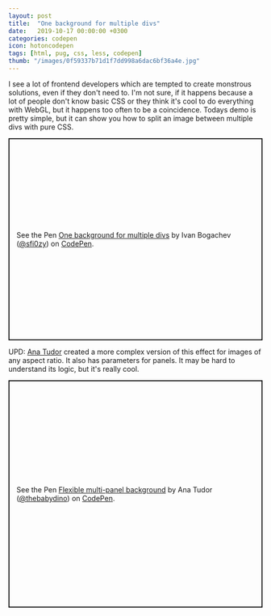 ```yaml
---
layout: post
title:  "One background for multiple divs"
date:   2019-10-17 00:00:00 +0300
categories: codepen
icon: hotoncodepen
tags: [html, pug, css, less, codepen]
thumb: "/images/0f59337b71d1f7dd998a6dac6bf36a4e.jpg"
---
```



I see a lot of frontend developers which are tempted to create monstrous solutions, even if they don't need to. I'm not sure, if it happens because a lot of people don't know basic CSS or they think it's cool to do everything with WebGL, but it happens too often to be a coincidence. Todays demo is pretty simple, but it can show you how to split an image between multiple divs with pure CSS.


<p class='codepen' data-height='400' data-theme-id='light' data-default-tab='result' data-user='sfi0zy' data-slug-hash='XWWKqWZ' style='height: 400px; box-sizing: border-box; display: flex; align-items: center; justify-content: center; border: 2px solid; margin: 1em 0; padding: 1em;' data-pen-title='One background for multiple divs'>
  <span>See the Pen <a href='https://codepen.io/sfi0zy/pen/XWWKqWZ'>
  One background for multiple divs</a> by Ivan Bogachev (<a href='https://codepen.io/sfi0zy'>@sfi0zy</a>)
  on <a href='https://codepen.io'>CodePen</a>.</span>
</p>


UPD: <a href='https://twitter.com/anatudor'>Ana Tudor</a> created a more complex version of this effect for images of any aspect ratio. It also has parameters for panels. It may be hard to understand its logic, but it's really cool.


<p class='codepen' data-height='450' data-theme-id='light' data-default-tab='css,result' data-user='thebabydino' data-slug-hash='BaaLZjq' style='height: 450px; box-sizing: border-box; display: flex; align-items: center; justify-content: center; border: 2px solid; margin: 1em 0; padding: 1em;' data-pen-title='Flexible multi-panel background'>
  <span>See the Pen <a href='https://codepen.io/thebabydino/pen/BaaLZjq'>
  Flexible multi-panel background</a> by Ana Tudor (<a href='https://codepen.io/thebabydino'>@thebabydino</a>)
  on <a href='https://codepen.io'>CodePen</a>.</span>
</p>


<script async src='https://static.codepen.io/assets/embed/ei.js'></script>
